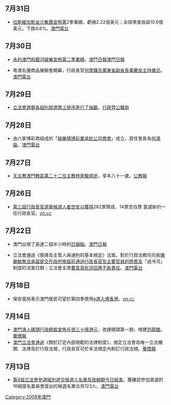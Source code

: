 ## 7月31日

  - [拉斯維加斯金沙集團宣佈第](../Page/拉斯維加斯金沙集團.md "wikilink")2季業績，虧損2.22億美元；全球季度收益10.6億美元，下跌4.8%。[澳門電台](http://www.tdm.com.mo/c_radio/news/index.php?id=102753)

## 7月30日

  - [永利澳門和](../Page/永利澳門.md "wikilink")[銀河娛樂宣佈第二季業績](../Page/銀河娛樂.md "wikilink")。[澳門日報](https://web.archive.org/web/20090802111930/http://www.macaodaily.com/html/2009-07/31/content_348220.htm)[澳門日報](https://web.archive.org/web/20090802111930/http://www.macaodaily.com/html/2009-07/31/content_348220.htm)

<!-- end list -->

  - 粵澳名優商品展銷會開幕，行政長官[何厚鏵及廣東省副省長](../Page/何厚鏵.md "wikilink")[萬慶良主持儀式](https://zh.wikipedia.org/wiki/萬慶良 "wikilink")。[澳門電台](http://www.tdm.com.mo/c_radio/news/index.php?id=102717)

## 7月29日

  - [立法會選舉各組別就選票上排序進行了抽籤](../Page/2009年澳門立法會選舉.md "wikilink")。[行政暨公職局](https://web.archive.org/web/20090824034818/http://www.eal.gov.mo/2009/news/20090729.pdf)

## 7月28日

  - 由六家博彩商組成的「[娛樂場博彩業承批公司商會](https://zh.wikipedia.org/wiki/娛樂場博彩業承批公司商會 "wikilink")」成立，首任會長為[何鴻燊](../Page/何鴻燊.md "wikilink")。[澳門電台](http://www.tdm.com.mo/c_radio/news/index.php?id=102655)

## 7月27日

  - [天主教澳門教區第二十二任主教](../Page/天主教澳門教區.md "wikilink")[林家駿病逝](../Page/林家駿.md "wikilink")，享年八十一歲。[公教報](http://kkp.catholic.org.hk/Special_News/lo_2009_07_27.htm)

## 7月26日

  - [第三屆行政長官選舉候選人](https://zh.wikipedia.org/wiki/2009年澳門行政長官選舉 "wikilink")[崔世安以獲得](../Page/崔世安.md "wikilink")282票贊成、14票空白票
    當選新的一任行政長官。[on.cc](http://news.kentse.net/eastim/imviewer.php?site=0&page=ncbrka00_20090726113816)

## 7月22日

  - 澳門出現了長達二個半小時的[日偏蝕](../Page/2009年7月22日日食.md "wikilink")。[澳門日報](https://web.archive.org/web/20090725100756/http://www.macaodaily.com/html/2009-07/23/content_344850.htm)

<!-- end list -->

  - 立法會通過《領導及主管人員通則的基本規定》法案。對於行政法務司司長[陳麗敏無法承諾提交在政府換屆前通過行政長官及主要官員的問責及](../Page/陳麗敏.md "wikilink")「過冷河」制度的法案日期；立法會主席[曹其真批評回應不負責任](../Page/曹其真.md "wikilink")。[澳門電台](http://www.tdm.com.mo/c_radio/news/index.php?id=102444)

## 7月18日

  - 保安當局表示澳門居民可望於第四季使用[e道入境香港](https://zh.wikipedia.org/wiki/e道 "wikilink")。[on.cc](http://news.kentse.net/eastim/imviewer.php?site=0&page=ncbrka00_20090717232310)

## 7月14日

  - [澳門漁人碼頭行政總裁宣佈斥資三十億港元](../Page/澳門漁人碼頭.md "wikilink")，改建碼頭第一期，增建[恐龍館](https://zh.wikipedia.org/wiki/恐龍 "wikilink")。[華僑報](http://www.vakiodaily.com/index.php?tn=viewer&ncid=1&dt=&nid=147436)
  - [澳門立法會通過](https://zh.wikipedia.org/wiki/澳門立法會 "wikilink")《關於訂定內部規範的法律制度》，規定立法會為唯一立法機關、法律高於行政法規，行政長官可於本法規定內制訂行政法規。[華僑報](http://www.vakiodaily.com/index.php?tn=viewer&ncid=1&dt=&nid=147452)

## 7月13日

  - [第4屆立法會參選組別遞交候選人名單及政綱期今日結束](../Page/2009年澳門立法會選舉.md "wikilink")。獲確認參加直選的16組提名委員會提出的候選名單合共123人。[澳門電台](http://www.tdm.com.mo/c_radio/news/index.php?id=102040)

[Category:2009年澳門](https://zh.wikipedia.org/wiki/Category:2009年澳門 "wikilink")